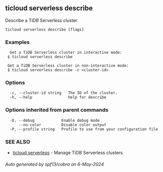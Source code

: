 ## ticloud serverless describe

Describe a TiDB Serverless cluster

```
ticloud serverless describe [flags]
```

### Examples

```
  Get a TiDB Serverless cluster in interactive mode:
 $ ticloud serverless describe

 Get a TiDB Serverless cluster in non-interactive mode:
 $ ticloud serverless describe -c <cluster-id>
```

### Options

```
  -c, --cluster-id string   The ID of the cluster.
  -h, --help                help for describe
```

### Options inherited from parent commands

```
  -D, --debug            Enable debug mode
      --no-color         Disable color output
  -P, --profile string   Profile to use from your configuration file
```

### SEE ALSO

* [ticloud serverless](ticloud_serverless.md)	 - Manage TiDB Serverless clusters

###### Auto generated by spf13/cobra on 6-May-2024
